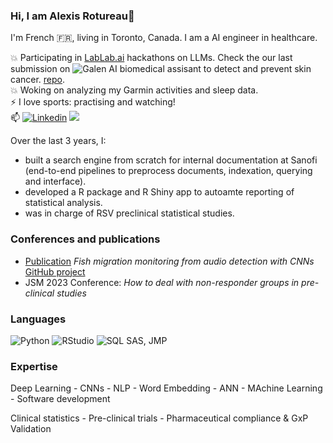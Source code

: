 ### Hi, I am Alexis Rotureau👋

I'm French 🇫🇷, living in Toronto, Canada. I am a AI engineer in healthcare.

💥 Participating in [LabLab.ai](https://lablab.ai/event/nextgen-gpt-ai-hackathon) hackathons on LLMs. Check the our last submission on ![Galen AI biomedical assisant](https://lablab.ai/event/mixtral-8x7b-24-hours-challenge/galen/galen-an-ai-medical-assistant) to detect and prevent skin cancer. [repo](https://github.com/guy-977/galen-mixtral-hackathon). <br>
💥 Woking on analyzing my Garmin activities and sleep data. <br>
⚡ I love sports: practising and watching!<br>
📫 [![Linkedin](https://img.shields.io/badge/linkedin-%230077B5.svg?&style=for-the-badge&logo=linkedin&logoColor=white)](https://www.linkedin.com/in/alexis-rotureau-8a4238138/) [![](https://img.shields.io/badge/Gmail-D14836?style=for-the-badge&logo=gmail&logoColor=white)](alexisrotureau@gmail.com)


Over the last 3 years, I:
- built a search engine from scratch for internal documentation at Sanofi (end-to-end pipelines to preprocess documents, indexation, querying and interface).
- developed a R package and R Shiny app to autoamte reporting of statistical analysis.
- was in charge of RSV preclinical statistical studies.<br>

### Conferences and publications
- [Publication](https://www.google.com/url?sa=t&source=web&cd=&ved=2ahUKEwiCpZ-KooOCAxUdhIkEHeZGCsUQFnoECBIQAQ&url=https%3A%2F%2Fimt-mines-ales.hal.science%2Fhal-03330991%2Fdocument&usg=AOvVaw3DDunrR_71MJVEUdG2kTlX&opi=89978449) *Fish migration monitoring from audio detection with CNNs* [GitHub project](https://github.com/AlexisRtr/Deep-Learning-CNN-Fish-Monitoring/tree/main)
- JSM 2023 Conference: *How to deal with non-responder groups in pre-clinical studies*
  
### Languages
![Python](https://img.shields.io/badge/Python-FFD43B?style=for-the-badge&logo=python&logoColor=blue)
![RStudio](https://img.shields.io/badge/RStudio-75AADB?style=for-the-badge&logo=RStudio&logoColor=white)
![SQL](https://img.shields.io/badge/SQLite-07405E?style=for-the-badge&logo=sqlite&logoColor=white)
SAS, JMP

### Expertise
Deep Learning - CNNs - NLP - Word Embedding - ANN -  MAchine Learning - Software development

Clinical statistics - Pre-clinical trials - Pharmaceutical compliance & GxP Validation

